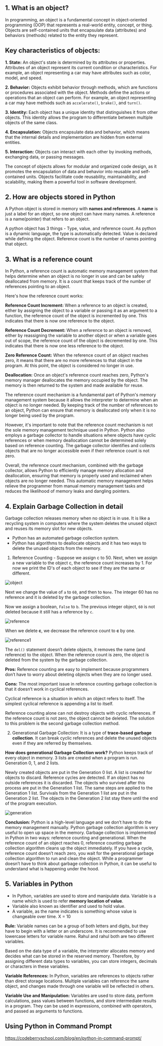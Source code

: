 ## 1. What is an object?
In programming, an object is a fundamental concept in object-oriented programming (OOP) that represents a real-world entity, concept, or thing. 
Objects are self-contained units that encapsulate data (attributes) and behaviors (methods) related to the entity they represent.

## Key characteristics of objects:
**1. State:** An object's state is determined by its attributes or properties. Attributes of an object represent its current condition or characteristics. 
For example, an object representing a car may have attributes such as color, model, and speed.

**2. Behavior:** Objects exhibit behavior through methods, which are functions or procedures associated with the object. Methods define the actions or operations that an object can perform. 
For example, an object representing a car may have methods such as ```accelerate()```, ```brake()```, and ```turn()```.

**3. Identity:** Each object has a unique identity that distinguishes it from other objects. This identity allows the program to differentiate between multiple objects of the same class. 

**4. Encapsulation:** Objects encapsulate data and behavior, which means that the internal details and implementation are hidden from external entities. 

**5. Interaction:** Objects can interact with each other by invoking methods, exchanging data, or passing messages. 

The concept of objects allows for modular and organized code design, as it promotes the encapsulation of data and behavior into reusable and self-contained units. Objects facilitate code reusability, maintainability, and scalability, making them a powerful tool in software development.


## 2. How are objects stored in Python
A Python object is stored in memory with **names and references**. 
A **name** is just a label for an object, so one object can have many names. 
A reference is a name(pointer) that refers to an object.

A python object has 3 things -  Type, value, and reference count. As python is a dynamic language, the type is automatically detected. Value is 
declared while defining the object. Reference count is the number of names pointing that object. 

## 3. What is a reference count
In Python, a reference count is automatic memory management system that helps determine when an object is no longer in use and can be safely deallocated from memory. It is a count that keeps track of the number of references pointing to an object.

Here's how the reference count works:

**Reference Count Increment:** When a reference to an object is created, either by assigning the object to a variable or passing it as an argument to a function, the reference count of the object is incremented by one. This indicates that there is now one reference to the object.

**Reference Count Decrement:** When a reference to an object is removed, either by reassigning the variable to another object or when a variable goes out of scope, the reference count of the object is decremented by one. This indicates that there is now one less reference to the object.

**Zero Reference Count:** When the reference count of an object reaches zero, it means that there are no more references to that object in the program. At this point, the object is considered no longer in use.

**Deallocation:** Once an object's reference count reaches zero, Python's memory manager deallocates the memory occupied by the object. The memory is then returned to the system and made available for reuse.

The reference count mechanism is a fundamental part of Python's memory management system because it allows the interpreter to determine when an object is no longer needed. By keeping track of the number of references to an object, Python can ensure that memory is deallocated only when it is no longer being used by the program.

However, it's important to note that the reference count mechanism is not the sole memory management technique used in Python. Python also employs a garbage collector to handle situations where objects have cyclic references or when memory deallocation cannot be determined solely based on reference counting. The garbage collector identifies and collects objects that are no longer accessible even if their reference count is not zero.

Overall, the reference count mechanism, combined with the garbage collector, allows Python to efficiently manage memory allocation and deallocation, ensuring that memory is properly used and reclaimed when objects are no longer needed. This automatic memory management helps relieve the programmer from manual memory management tasks and reduces the likelihood of memory leaks and dangling pointers.

## 4. Explain Garbage Collection in detail
Garbage collection releases memory when no object is in use. It is like a recycling system in computers where the system deletes the unused object and 
reuses its memory slot for new objects.

- Python has an automated garbage collection system.
- Python has algorithms to deallocate objects and it has two ways to delete the unused objects from the memory.

1. Reference Counting - Suppose we assign c to 50. Next, when we assign a new variable to the object c, the reference count increases by 1.
For now we print the ID's of each object to see if they are the same or different.

![object](https://github.com/samueldsingh/python-dev-90-days-bootcamp/assets/62851341/12f8cb3e-3933-43e2-b987-ba00e9be0474)

Next we change the value of ```a``` to ```60```, and then to ```None```. The integer 60 has no reference and it is deleted by the garbage collection.

Now we assign a boolean, ```False``` to ```b```. The previous integer object, ```60``` is not deleted because it still has a reference by ```c```.

![reference](https://github.com/samueldsingh/python-dev-90-days-bootcamp/assets/62851341/ba8519dc-d611-4339-b26b-abebabc7762d)

When we delete **c**, we decrease the reference count to **c** by one.

![reference1](https://github.com/samueldsingh/python-dev-90-days-bootcamp/assets/62851341/10d08de5-dcdc-4476-af1f-c8bf7d2a6569)

The ```del()``` statement doesn’t delete objects, it removes the name (and reference) to the object. When the reference count is zero, the object is deleted from the system by the garbage collection.

**Pros:** Reference counting are easy to implement because programmers don’t have to worry about deleting objects when they are no longer used. 

**Cons:** The most important issue in reference counting garbage collection is that it doesn’t work in cyclical references.

Cyclical reference is a situation in which an object refers to itself. The simplest cyclical reference is appending a list to itself.

Reference counting alone can not destroy objects with cyclic references. If the reference count is not zero, the object cannot be deleted. The solution 
to this problem is the second garbage collection method.

2. Generational Garbage Collection:
It is a type of **trace-based garbage collection**. It can break cyclic references and delete the unused objects even if they are referred by themselves.

**How does generational Garbage Collection work?**
Python keeps track of every object in memory. 3 lists are created when a program is run. Generation 0, 1, and 2 lists.

Newly created objects are put in the Generation 0 list. A list is created for objects to discard. Reference cycles are detected. If an object has no outside references it is discarded. The objects who survived after this process are put in the Generation 1 list. The same steps are applied to the Generation 1 list. Survivals from the Generation 1 list are put in the Generation 2 list. The objects in the Generation 2 list stay there until the end of the program execution.

![generation](https://github.com/samueldsingh/python-dev-90-days-bootcamp/assets/62851341/d0b300cb-ea82-4de3-9875-cbfd8d8bbdae)

**Conclusion:**
Python is a high-level language and we don’t have to do the memory management manually. Python garbage collection algorithm is very useful to open up space in the memory. Garbage collection is implemented in Python in two ways: reference counting and generational. When the reference count of an object reaches 0, reference counting garbage collection algorithm cleans up the object immediately. If you have a cycle, reference count doesn’t reach zero, you wait for the generational garbage collection algorithm to run and clean the object. While a programmer doesn’t have to think about garbage collection in Python, it can be useful to understand what is happening under the hood.

## 5. Variables in Python
-	In Python, variables are used to store and manipulate data. Variable is a name which is used to refer **memory location of value**. 
-	Variable also known as identifier and used to hold value.
-	A variable, as the name indicates is something whose value is changeable over time.  X = 10

**Rule:** Variable names can be a group of both letters and digits, but they have to begin with a letter or an underscore. It is recommended to use lowercase letters for variable name. Rahul and rahul both are two different variables.

Based on the data type of a variable, the interpreter allocates memory and decides what can be stored in the reserved memory. Therefore, by assigning different data types to variables, you can store integers, decimals or characters in these variables.

**Variable References:** In Python, variables are references to objects rather than direct storage locations. Multiple variables can reference the same object, and changes made through one variable will be reflected in others.

**Variable Use and Manipulation:** Variables are used to store data, perform calculations, pass values between functions, and store intermediate results in a program. They can be used in expressions, combined with operators, and passed as arguments to functions.

## Using Python in Command Prompt
https://codeberryschool.com/blog/en/python-in-command-prompt/
